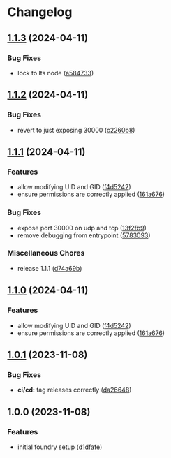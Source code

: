 # Changelog

## [1.1.3](https://github.com/AnthonyPorthouse/foundry-server/compare/v1.1.2...v1.1.3) (2024-04-11)


### Bug Fixes

* lock to lts node ([a584733](https://github.com/AnthonyPorthouse/foundry-server/commit/a58473309263cfe32e28f903fb82d0b3514d4f6c))

## [1.1.2](https://github.com/AnthonyPorthouse/foundry-server/compare/v1.1.1...v1.1.2) (2024-04-11)


### Bug Fixes

* revert to just exposing 30000 ([c2260b8](https://github.com/AnthonyPorthouse/foundry-server/commit/c2260b8bea5926072706cbd42bb81f2861c555f8))

## [1.1.1](https://github.com/AnthonyPorthouse/foundry-server/compare/v1.0.1...v1.1.1) (2024-04-11)


### Features

* allow modifying UID and GID ([f4d5242](https://github.com/AnthonyPorthouse/foundry-server/commit/f4d52421d040281d5fe23265313a4d3f2d02d02a))
* ensure permissions are correctly applied ([161a676](https://github.com/AnthonyPorthouse/foundry-server/commit/161a676320564ab0ac13257c768cee90453d4932))


### Bug Fixes

* expose port 30000 on udp and tcp ([13f2fb9](https://github.com/AnthonyPorthouse/foundry-server/commit/13f2fb91c0541e0a59111da846210756c2f2ffc3))
* remove debugging from entrypoint ([5783093](https://github.com/AnthonyPorthouse/foundry-server/commit/57830939a1a2916cef3f03e293b4e19c6576497e))


### Miscellaneous Chores

* release 1.1.1 ([d74a69b](https://github.com/AnthonyPorthouse/foundry-server/commit/d74a69b3dd0508812756364900a8136743b2b893))

## [1.1.0](https://github.com/AnthonyPorthouse/foundry-server/compare/v1.0.1...v1.1.0) (2024-04-11)


### Features

* allow modifying UID and GID ([f4d5242](https://github.com/AnthonyPorthouse/foundry-server/commit/f4d52421d040281d5fe23265313a4d3f2d02d02a))
* ensure permissions are correctly applied ([161a676](https://github.com/AnthonyPorthouse/foundry-server/commit/161a676320564ab0ac13257c768cee90453d4932))

## [1.0.1](https://github.com/AnthonyPorthouse/foundry-server/compare/v1.0.0...v1.0.1) (2023-11-08)


### Bug Fixes

* **ci/cd:** tag releases correctly ([da26648](https://github.com/AnthonyPorthouse/foundry-server/commit/da2664805c21183ac2f6e0483c2fd9610eb1b781))

## 1.0.0 (2023-11-08)


### Features

* initial foundry setup ([d1dfafe](https://github.com/AnthonyPorthouse/foundry-server/commit/d1dfafeea42405349ef7566150c2501c481a20ba))
